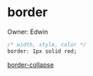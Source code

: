 # border

Owner: Edwin

```css
/* width, style, color */  
border: 1px solid red;
```

[border-collapse](border%206609f4f0226d4a62aa85d5e02d58e2d1/border-collapse%20bc629ada448a42d998541db35264bf5d.md)